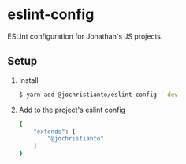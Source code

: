 # eslint-config

ESLint configuration for Jonathan's JS projects.

## Setup

1. Install
   ```sh
   $ yarn add @jochristianto/eslint-config --dev
   ```
2. Add to the project's eslint config
   ```sh
   {
       "extends": [
           "@jochristianto"
       ]
   }
   ```
